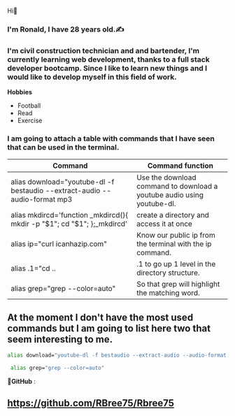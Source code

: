 Hi🎈 

### I'm Ronald, I have 28 years old.✍️

### I'm civil construction technician and and bartender,  I'm currently learning web development, thanks to a full stack developer bootcamp. Since I like to learn new things and I would like to develop myself in this field of work.

 **Hobbies**
 - Football
 - Read
 - Exercise

  ### I am going to attach a table with commands that I have seen that can be used in the terminal.


|                                    Command                                  |                                Command function                        |
| --------------------------------------------------------------------------- | ---------------------------------------------------------------------- |
| alias download="youtube-dl -f bestaudio --extract-audio --audio-format mp3  | Use the download command to download a youtube audio using youtube-dl. |
| alias mkdircd='function _mkdircd(){ mkdir -p "$1"; cd "$1"; };_mkdircd'     | create a directory and access it at once                               |
| alias ip="curl icanhazip.com"                                               | Know our public ip from the terminal with the ip command.              |
| alias .1="cd ..                                                             | .1 to go up 1 level in the directory structure.                        |
| alias grep="grep --color=auto"                                              | So that grep will highlight the matching word.                         |


## At the moment I don't have the most used commands but I am going to list here two that seem interesting to me.

```bash
alias download="youtube-dl -f bestaudio --extract-audio --audio-format mp3
```
```bash
 alias grep="grep --color=auto" 
 ```
💼**GitHub** :
 ## https://github.com/RBree75/Rbree75
 